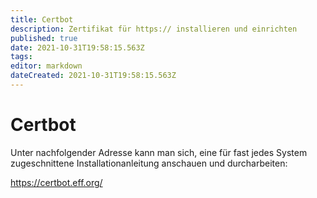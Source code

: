 ```yaml
---
title: Certbot
description: Zertifikat für https:// installieren und einrichten
published: true
date: 2021-10-31T19:58:15.563Z
tags: 
editor: markdown
dateCreated: 2021-10-31T19:58:15.563Z
---
```


# Certbot

Unter nachfolgender Adresse kann man sich, eine für fast jedes System zugeschnittene Installationanleitung anschauen und durcharbeiten:

https://certbot.eff.org/